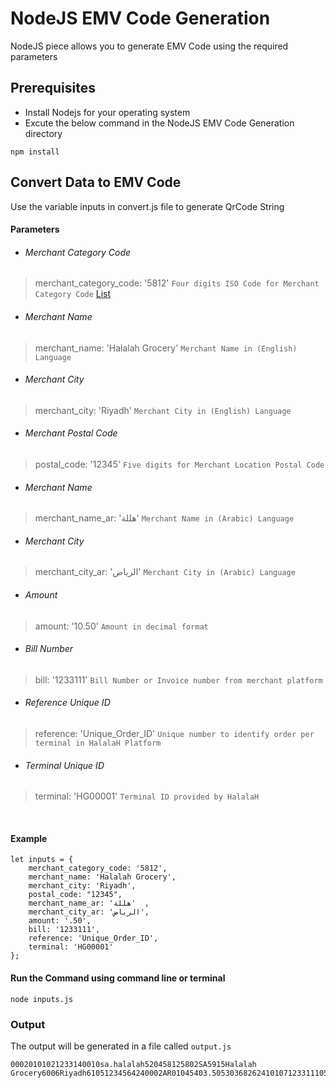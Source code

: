 # NodeJS EMV Code Generation
NodeJS piece allows you to generate EMV Code using the required parameters


## Prerequisites

- Install Nodejs for your operating system
- Excute the below command  in the NodeJS EMV Code Generation directory
```
npm install
```


## Convert Data to EMV Code

Use the variable inputs in convert.js file to generate QrCode String

#### Parameters
- ###### Merchant Category Code
> merchant_category_code: '5812' `Four digits ISO Code for Merchant Category Code` [List](../Merchants%20Categories%20Codes%20List.md)

- ###### Merchant Name
> merchant_name: 'Halalah Grocery' `Merchant Name in (English) Language`

- ###### Merchant City
> merchant_city: 'Riyadh' `Merchant City in (English) Language`

- ###### Merchant Postal Code
> postal_code: '12345' `Five digits for Merchant Location Postal Code`

- ###### Merchant Name
> merchant_name_ar: 'هللة' `Merchant Name in (Arabic) Language`

- ###### Merchant City
> merchant_city_ar: 'الرياض' `Merchant City in (Arabic) Language`

- ###### Amount
> amount: '10.50' `Amount in decimal format`

- ###### Bill Number
> bill: '1233111' `Bill Number or Invoice number from merchant platform`

- ###### Reference Unique ID
> reference: 'Unique_Order_ID' `Unique number to identify order per terminal in HalalaH Platform`

- ###### Terminal Unique ID
> terminal: 'HG00001' `Terminal ID provided by HalalaH`

<br /> 

#### Example 
```
let inputs = {
    merchant_category_code: '5812',
    merchant_name: 'Halalah Grocery',
    merchant_city: 'Riyadh',
    postal_code: "12345",
    merchant_name_ar: 'هللة'  ,
    merchant_city_ar: 'الرياض',
    amount: '.50',
    bill: '1233111',
    reference: 'Unique_Order_ID',
    terminal: 'HG00001'
};
```
#### Run the Command using command line or terminal
```
node inputs.js
```

### Output
The output will be generated in a file called `output.js`
```
00020101021233140010sa.halalah520458125802SA5915Halalah Grocery6006Riyadh61051234564240002AR0104هللة0206الرياض5403.5053036826241010712331110515Unique_Order_ID0707HG0000163043160
```
